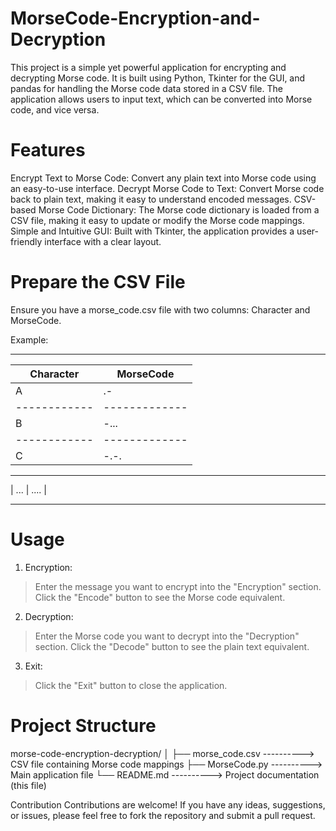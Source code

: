 # MorseCode-Encryption-and-Decryption
This project is a simple yet powerful application for encrypting and decrypting Morse code. It is built using Python, Tkinter for the GUI, and pandas for handling the Morse code data stored in a CSV file. The application allows users to input text, which can be converted into Morse code, and vice versa.

# Features
Encrypt Text to Morse Code: Convert any plain text into Morse code using an easy-to-use interface.
Decrypt Morse Code to Text: Convert Morse code back to plain text, making it easy to understand encoded messages.
CSV-based Morse Code Dictionary: The Morse code dictionary is loaded from a CSV file, making it easy to update or modify the Morse code mappings.
Simple and Intuitive GUI: Built with Tkinter, the application provides a user-friendly interface with a clear layout.

# Prepare the CSV File
Ensure you have a morse_code.csv file with two columns: Character and MorseCode.

Example:
__________________________
| Character	|  MorseCode | 
------------|-------------
|    A      |    .-      |
------------|-------------
|    B	    |   -...     |
------------|-------------
|    C	    |   -.-.     |
--------------------------
|  ...      |   ....     |
__________________________

# Usage
1. Encryption:
> Enter the message you want to encrypt into the "Encryption" section.
> Click the "Encode" button to see the Morse code equivalent.

2. Decryption:
> Enter the Morse code you want to decrypt into the "Decryption" section.
> Click the "Decode" button to see the plain text equivalent.

3. Exit:
> Click the "Exit" button to close the application.

# Project Structure

morse-code-encryption-decryption/
│
├── morse_code.csv ---------->  CSV file containing Morse code mappings
├── MorseCode.py   ---------->  Main application file
└── README.md      ---------->  Project documentation (this file)


Contribution
Contributions are welcome! If you have any ideas, suggestions, or issues, please feel free to fork the repository and submit a pull request.
